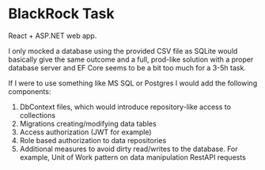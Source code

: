 # BlackRock Task

React + ASP.NET web app.

I only mocked a database using the provided CSV file as  SQLite would basically give the same outcome and a full, prod-like solution with a proper database server and EF Core seems to be a bit too much for a 3-5h task.

If I were to use something like MS SQL or Postgres I would add the following components:

1. DbContext files, which would introduce repository-like access to collections
2. Migrations creating/modifying data tables
3. Access authorization (JWT for example)
4. Role based authorization to data repositories
5. Additional measures to avoid dirty read/writes to the database. For example, Unit of Work pattern on data manipulation RestAPI requests

   
